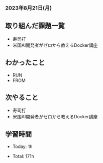 ### 2023年8月21日(月)

## 取り組んだ課題一覧

- 寿司打
- 米国AI開発者がゼロから教えるDocker講座

## わかったこと

- RUN
- FROM

## 次やること

- 寿司打
- 米国AI開発者がゼロから教えるDocker講座

## 学習時間

- Today: 1h

- Total: 171h
